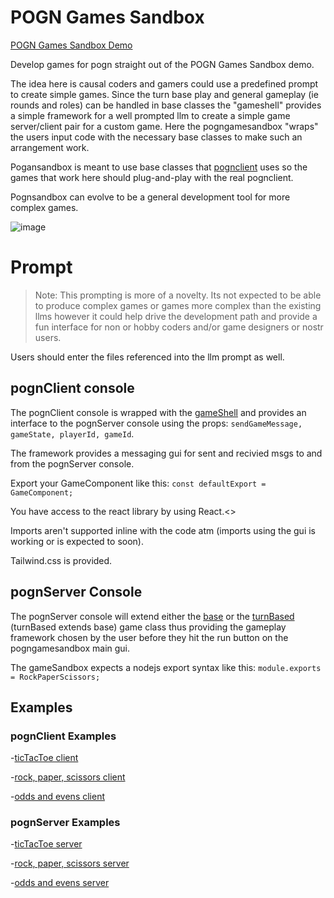 # POGN Games Sandbox
[POGN Games Sandbox Demo](https://pogngamesandbox-eac15b3c6192.herokuapp.com/)

Develop games for pogn straight out of the POGN Games Sandbox demo.

The idea here is causal coders and gamers could use a predefined prompt to create simple games.  Since the turn base play and general gameplay (ie rounds and roles) can be handled in base classes the "gameshell" provides a simple framework for a well prompted llm to create a simple game server/client pair for a custom game. Here the pogngamesandbox "wraps" the users input code with the necessary base classes to make such an arrangement work. 

Pogansandbox is meant to use base classes that [pognclient](https://github.com/pogn-protocol/pognclient) uses so the games that work here should plug-and-play with the real pognclient.

Pognsandbox can evolve to be a general development tool for more complex games.

![image](https://github.com/user-attachments/assets/d488bdc5-e781-468e-ae7f-e905a45d974e)

# Prompt

> Note: This prompting is more of a novelty.  Its not expected to be able to produce complex games or games more complex than the existing llms however it could help drive the development path and provide a fun interface for non or hobby coders and/or game designers or nostr users.

Users should enter the files referenced into the llm prompt as well.

## pognClient console

The pognClient console is wrapped with the [gameShell](https://github.com/pogn-protocol/pogngamesandbox/blob/master/src/utils/GameShell.jsx) and provides an interface to the pognServer console using the props: ```sendGameMessage, gameState, playerId, gameId```. 

The framework provides a messaging gui for sent and recivied msgs to and from the pognServer console.

Export your GameComponent like this: ```const defaultExport = GameComponent;```

You have access to the react library by using React.<>

Imports aren't supported inline with the code atm (imports using the gui is working or is expected to soon).

Tailwind.css is provided.

## pognServer Console

The pognServer console will extend either the [base](https://github.com/pogn-protocol/pogngamesandbox/blob/master/src/utils/baseGame.js) or the [turnBased](https://github.com/pogn-protocol/pogngamesandbox/blob/master/src/utils/turnBasedGame.js) (turnBased extends base) game class thus providing the gameplay framework chosen by the user before they hit the run button on the pogngamesandbox main gui. 

The gameSandbox expects a nodejs export syntax like this: ```module.exports = RockPaperScissors;```

## Examples

### pognClient Examples

-[ticTacToe client](https://github.com/pogn-protocol/pogngamesandbox/blob/master/src/ticTacToeClient.jsx)

-[rock, paper, scissors client](https://github.com/pogn-protocol/pogngamesandbox/blob/master/src/rpsClient.jsx)

-[odds and evens client](https://github.com/pogn-protocol/pogngamesandbox/blob/master/src/initialClientCode.jsx)

### pognServer Examples

-[ticTacToe server](https://github.com/pogn-protocol/pogngamesandbox/blob/master/src/ticTacToeServer.jsx)

-[rock, paper, scissors server](https://github.com/pogn-protocol/pogngamesandbox/blob/master/src/rpsServer.jsx)

-[odds and evens server](https://github.com/pogn-protocol/pogngamesandbox/blob/master/src/initialServerCode.jsx)

